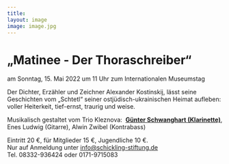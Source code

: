 ```yaml
---
title: 
layout: image
image: image.jpg
---
```

# „Matinee  - Der Thoraschreiber“ 


am Sonntag, 15. Mai 2022 um 11 Uhr
zum Internationalen Museumstag
  
Der Dichter, Erzähler und Zeichner Alexander Kostinskij, lässt seine Geschichten vom „Schtetl“ seiner ostjüdisch-ukrainischen Heimat aufleben: voller Heiterkeit, tief-ernst, traurig und weise.
  
Musikalisch gestaltet vom Trio Kleznova:  
[**Günter Schwanghart (Klarinette)**](https://www.schwanghart.de/), Enes Ludwig (Gitarre), Alwin Zwibel (Kontrabass)



Eintritt 20 €, für Mitglieder 15 €, Jugendliche 10 €.  
Nur auf Anmeldung unter
info@schickling-stiftung.de  
Tel. 08332-936424 oder 0171-9715083
